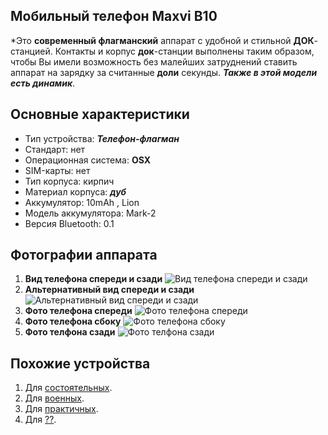 
## Мобильный телефон Maxvi B10
*Это **современный флагманский** аппарат с удобной и стильной **ДОК**-станцией. Контакты и корпус **док**-станции выполнены таким образом,
чтобы Вы имели возможность без малейших затруднений ставить аппарат на зарядку за считанные **доли** секунды. ***Также в этой модели есть динамик***.
## Основные характеристики
- Тип устройства: ***Телефон-флагман***
- Стандарт:	нет
- Операционная система:	**OSX**
- SIM-карты: нет
- Тип корпуса:	кирпич
- Материал корпуса:	***дуб***
- Аккумулятор:	10mAh , Lion
- Модель аккумулятора:	Mark-2
- Версия Bluetooth:	0.1
## Фотографии аппарата
1. **Вид телефона спереди и сзади**
![Вид телефона спереди и сзади](https://content2.onliner.by/catalog/device/main/dde52de4d8b4495ece960d5090774c2e.jpeg)
2. **Альтернативный вид спереди и сзади**
![Альтернативный вид спереди и сзади](https://content2.onliner.by/catalog/device/main/3ee8c3c5bf507cd249d78da3bbacfbc3.jpeg)
3. **Фото телефона спереди**
![Фото телефона спереди](https://content2.onliner.by/catalog/device/main/0f40f7d55b36299b15325068d4a0fc8a.jpeg)
4. **Фото телефона сбоку**
![Фото телефона сбоку](https://content2.onliner.by/catalog/device/main/9e798da95113ba8d3764c1bc1efc48a2.jpeg)
5. **Фото телфона сзади**
![Фото телфона сзади](https://content2.onliner.by/catalog/device/main/5b51b95956cbbe5cd7f2bf6eb975df18.jpeg)
## Похожие устройства
1. Для [состоятельных](https://catalog.onliner.by/mobile/maxvi/mp18gold).
2. Для [военных](https://catalog.onliner.by/mobile/bq/bq2819c).
3. Для [практичных](https://catalog.onliner.by/mobile/digma/linxa230wt2gb).
4. Для [??](https://catalog.onliner.by/mobile/maxvi/j8r).

